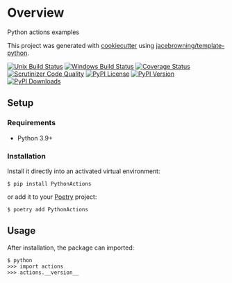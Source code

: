 # Overview

Python actions examples

This project was generated with [cookiecutter](https://github.com/audreyr/cookiecutter) using [jacebrowning/template-python](https://github.com/jacebrowning/template-python).

[![Unix Build Status](https://img.shields.io/github/actions/workflow/status/aalmazan/python-actions/main.yml?branch=main&label=linux)](https://github.com/aalmazan/python-actions/actions)
[![Windows Build Status](https://img.shields.io/appveyor/ci/aalmazan/python-actions.svg?label=windows)](https://ci.appveyor.com/project/aalmazan/python-actions)
[![Coverage Status](https://img.shields.io/codecov/c/gh/aalmazan/python-actions)](https://codecov.io/gh/aalmazan/python-actions)
[![Scrutinizer Code Quality](https://img.shields.io/scrutinizer/g/aalmazan/python-actions.svg)](https://scrutinizer-ci.com/g/aalmazan/python-actions)
[![PyPI License](https://img.shields.io/pypi/l/PythonActions.svg)](https://pypi.org/project/PythonActions)
[![PyPI Version](https://img.shields.io/pypi/v/PythonActions.svg)](https://pypi.org/project/PythonActions)
[![PyPI Downloads](https://img.shields.io/pypi/dm/PythonActions.svg?color=orange)](https://pypistats.org/packages/PythonActions)

## Setup

### Requirements

* Python 3.9+

### Installation

Install it directly into an activated virtual environment:

```text
$ pip install PythonActions
```

or add it to your [Poetry](https://poetry.eustace.io/) project:

```text
$ poetry add PythonActions
```

## Usage

After installation, the package can imported:

```text
$ python
>>> import actions
>>> actions.__version__
```
